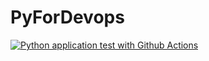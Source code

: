 # PyForDevops

[![Python application test with Github Actions](https://github.com/NishKoder/PyForDevops/actions/workflows/devops.yml/badge.svg)](https://github.com/NishKoder/PyForDevops/actions/workflows/devops.yml)
